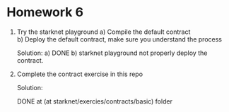 # Homework 6

1.  Try the starknet playground
    a) Compile the default contract \
    b) Deploy the default contract, make sure you understand the process

    Solution:
    a) DONE
    b) starknet playground not properly deploy the contract.


2.  Complete the contract exercise in this repo 

    Solution:

    DONE at (at starknet/exercies/contracts/basic) folder
